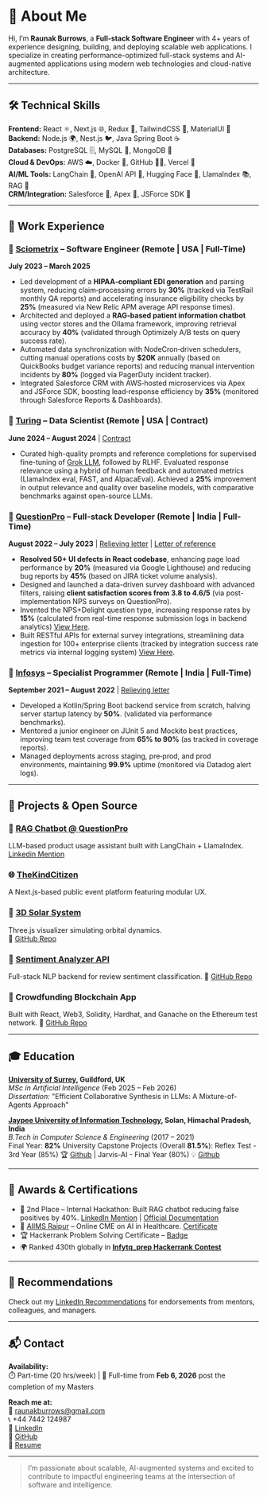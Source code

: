 # 👋 About Me

Hi, I’m **Raunak Burrows**, a **Full-stack Software Engineer** with 4+ years of experience designing, building, and deploying scalable web applications. I specialize in creating performance-optimized full-stack systems and AI-augmented applications using modern web technologies and cloud-native architecture.

---

## 🛠️ Technical Skills

**Frontend:** React ⚛️, Next.js 🌐, Redux 🔄, TailwindCSS 🎨, MaterialUI 📱  
**Backend:** Node.js 🌍, Nest.js 🐦, Java Spring Boot ☕  
**Databases:** PostgreSQL 🗄️, MySQL 💾, MongoDB 🍃  
**Cloud & DevOps:** AWS ☁️, Docker 🐳, GitHub 🧑‍💻, Vercel 🚀  
**AI/ML Tools:** LangChain 🔗, OpenAI API 🤖, Hugging Face 🧠, LlamaIndex 📚, RAG 💬  
**CRM/Integration:** Salesforce 🏢, Apex 📐, JSForce SDK 🧩

---

## 💼 Work Experience

### 🔹 [Sciometrix](https://www.sciometrix.com/) – Software Engineer (Remote | USA | Full-Time)  
**July 2023 – March 2025**  
- Led development of a **HIPAA‑compliant EDI generation** and parsing system, reducing claim‑processing
errors by **30%** (tracked via TestRail monthly QA reports) and accelerating insurance eligibility
checks by **25%** (measured via New Relic APM average API response times).
- Architected and deployed a **RAG‑based patient information chatbot** using vector stores and the
Ollama framework, improving retrieval accuracy by **40%** (validated through Optimizely A/B tests on
query success rate).
- Automated data synchronization with NodeCron‑driven schedulers, cutting manual operations costs by
**$20K** annually (based on QuickBooks budget variance reports) and reducing manual intervention
incidents by **80%** (logged via PagerDuty incident tracker).
- Integrated Salesforce CRM with AWS‑hosted microservices via Apex and JSForce SDK, boosting
lead‑response efficiency by **35%** (monitored through Salesforce Reports & Dashboards).

### 🔹 [Turing](https://www.turing.com/) – Data Scientist (Remote | USA | Contract)  
**June 2024 – August 2024** | [Contract](https://drive.google.com/file/d/1UK4eejUiBI1WqYq13-S_EvvLMSsjAIbd/view)
- Curated high-quality prompts and reference completions for supervised fine-tuning of [Grok LLM](https://grok.com/),
  followed by RLHF. Evaluated response relevance using a hybrid of human feedback and automated metrics
  (LlamaIndex eval, FAST, and AlpacaEval). Achieved a **25%** improvement in output relevance and quality
  over baseline models, with comparative benchmarks against open-source LLMs.

### 🔹 [QuestionPro](https://www.questionpro.com/) – Full-stack Developer (Remote | India | Full-Time)  
**August 2022 – July 2023** | [Relieving letter](https://drive.google.com/file/d/1ChjryCJHe-3Ys25Nx1F5otmmPbVx6yQ9/view) | [Letter of reference](https://drive.google.com/file/d/1btHj4dQCBZf0rKkR76mEGpsnKwCR2shW/view)
- **Resolved 50+ UI defects in React codebase**, enhancing page load performance by **20%** (measured via
Google Lighthouse) and reducing bug reports by **45%** (based on JIRA ticket volume analysis).
- Designed and launched a data-driven survey dashboard with advanced filters, raising **client
satisfaction scores from 3.8 to 4.6/5** (via post-implementation NPS surveys on QuestionPro).
- Invented the NPS+Delight question type, increasing response rates by **15%** (calculated from
real-time response submission logs in backend analytics) [View Here](https://www.questionpro.com/help/customer-experience/CX-NPS-plus.html).
- Built RESTful APIs for external survey integrations, streamlining data ingestion for 100+
enterprise clients (tracked by integration success rate metrics via internal logging system)
[View Here](https://www.questionpro.com/api/cx/import-responses.html).

### 🔹 [Infosys](https://www.infosys.com/) – Specialist Programmer (Remote | India | Full-Time)  
**September 2021 – August 2022** | [Relieving letter](https://drive.google.com/file/d/1WNYPCaRKBQ3MdzrtbvjfNzY9lDTDp__W/view?usp=sharing)
- Developed a Kotlin/Spring Boot backend service from scratch, halving server startup latency by **50%**.
  (validated via performance benchmarks).
- Mentored a junior engineer on JUnit 5 and Mockito best practices, improving team test coverage
from **65% to 90%** (as tracked in coverage reports).
- Managed deployments across staging, pre‑prod, and prod environments, maintaining **99.9%** uptime
(monitored via Datadog alert logs).

---

## 🌟 Projects & Open Source

### 🧠 [RAG Chatbot @ QuestionPro](https://www.questionpro.com/help/genie-overview.html)
LLM-based product usage assistant built with LangChain + LlamaIndex.
[Linkedin Mention](https://www.linkedin.com/feed/update/urn:li:activity:7061599326224924672/)

### 🌐 [TheKindCitizen](https://www.thekindcitizen.com/)
A Next.js-based public event platform featuring modular UX.

### 🌌 [3D Solar System](https://solar-system-engine.onrender.com/)
Three.js visualizer simulating orbital dynamics.  
🔗 [GitHub Repo](https://github.com/burrows99/orbital-simulation)

### 💬 [Sentiment Analyzer API](https://elastiq-backend.onrender.com/)
Full-stack NLP backend for review sentiment classification.
🔗 [GitHub Repo](https://github.com/burrows99/elastiq-backend)

### 🧾 Crowdfunding Blockchain App
Built with React, Web3, Solidity, Hardhat, and Ganache on the Ethereum test network.
🔗 [GitHub Repo](https://github.com/burrows99/CrowdFundingAppWeb3)

---

## 🎓 Education

**[University of Surrey](https://www.surrey.ac.uk/), Guildford, UK**  
*MSc in Artificial Intelligence* (Feb 2025 – Feb 2026)  
_Dissertation:_ "Efficient Collaborative Synthesis in LLMs: A Mixture-of-Agents Approach"

**[Jaypee University of Information Technology](https://www.juit.ac.in/), Solan, Himachal Pradesh, India**  
*B.Tech in Computer Science & Engineering* (2017 – 2021)  
Final Year: **82%**
University Capstone Projects (Overall **81.5%**): Reflex Test - 3rd Year (85%) 🏆 [Github](https://github.com/burrows99/Reflex-test) | Jarvis-AI - Final Year (80%) 💡 [Github]([https://github.com/burrows99/Reflex-test](https://github.com/burrows99/Jarvis-AI))

---

## 🏅 Awards & Certifications

- 🥈 2nd Place – Internal Hackathon: Built RAG chatbot reducing false positives by 40%. [LinkedIn Mention](https://www.linkedin.com/feed/update/urn:li:activity:7061599326224924672/) | [Official Documentation](https://www.questionpro.com/help/genie-overview.html) 
- 🌟 [AIIMS Raipur](https://www.aiimsraipur.edu.in/) – Online CME on AI in Healthcare. [Certificate](https://drive.google.com/file/d/1sJHi7-LEjN0rx09IjOorgiQAzARqDw4P/view) 
- 🏆 Hackerrank Problem Solving Certificate – [Badge](https://www.hackerrank.com/certificates/fe72e3bb0c69)  
- 🌍 Ranked 430th globally in **[Infytq_prep Hackerrank Contest](https://www.hackerrank.com/infytq-practice-sixphrase)**

---

## 🤝 Recommendations

Check out my [LinkedIn Recommendations](https://www.linkedin.com/in/raunak-burrows/details/recommendations/) for endorsements from mentors, colleagues, and managers.

---

## 📬 Contact

**Availability:**  
⏱️ Part-time (20 hrs/week) | 🎯 Full-time from **Feb 6, 2026** post the completion of my Masters

**Reach me at:**  
📧 raunakburrows@gmail.com  
📞 +44 7442 124987  
🔗 [LinkedIn](https://www.linkedin.com/in/raunak-burrows)  
📂 [GitHub](https://github.com/burrows99)  
📄 [Resume](https://drive.google.com/file/d/1d3Lvqi06lox9pfoLYNLbKfBVcWfbBcBf/view)

---

> I’m passionate about scalable, AI-augmented systems and excited to contribute to impactful engineering teams at the intersection of software and intelligence.

